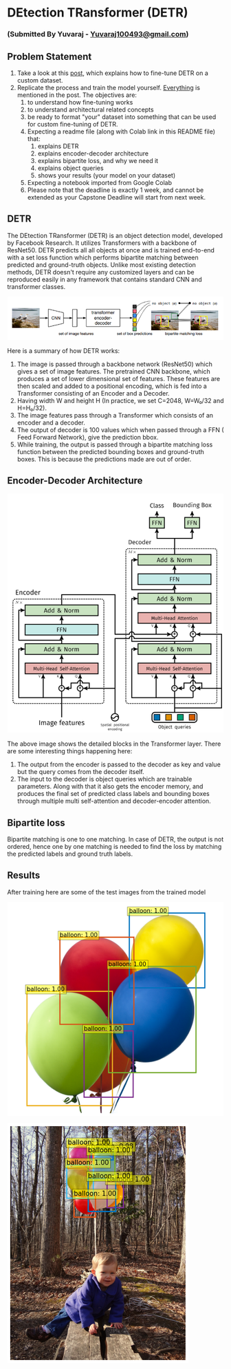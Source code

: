 # DEtection TRansformer (DETR)

### (Submitted By Yuvaraj - Yuvaraj100493@gmail.com)

## Problem Statement

1. Take a look at this [post](https://opensourcelibs.com/lib/finetune-detr), which explains how to fine-tune DETR on a custom dataset. 
2. Replicate the process and train the model yourself. [Everything](https://colab.research.google.com/github/woctezuma/finetune-detr/blob/master/finetune_detr.ipynb) is mentioned in the post. The objectives are:
    1. to understand how fine-tuning works
    2. to understand architectural related concepts
    3. be ready to format "your" dataset into something that can be used for custom fine-tuning of DETR. 
    4. Expecting a readme file (along with Colab link in this README file) that:
        1. explains DETR
        2. explains encoder-decoder architecture
        3. explains bipartite loss, and why we need it
        4. explains object queries
        5. shows your results (your model on your dataset)
    5. Expecting a notebook imported from Google Colab
    6. Please note that the deadline is exactly 1 week, and cannot be extended as your Capstone Deadline will start from next week. 

## DETR

The DEtection TRansformer (DETR) is an object detection model, developed by Facebook Research. It utilizes Transformers with a backbone of ResNet50. DETR predicts all all objects at once and is trained end-to-end with a set loss function which performs bipartite matching between predicted and ground-truth objects. Unlike most existing detection methods, DETR doesn't require any customized layers and can be reproduced easily in any framework that contains standard CNN and transformer classes.

![alt text](https://github.com/Yuvaraj0001/EVA7_Assignments/blob/main/Session_14/Images/architecture.png)

Here is a summary of how DETR works:

1. The image is passed through a backbone network (ResNet50) which gives a set of image features. The pretrained CNN backbone, which produces a set of lower dimensional set of features. These features are then scaled and added to a positional encoding, which is fed into a Transformer consisting of an Encoder and a Decoder.
2. Having width W and height H (In practice, we set C=2048, W=W₀/32 and H=H₀/32).
3. The image features pass through a Transformer which consists of an encoder and a decoder.
4. The output of decoder is 100 values which when passed through a FFN ( Feed Forward Network), give the prediction bbox.
5. While training, the output is passed through a bipartite matching loss function between the predicted bounding boxes and ground-truth boxes. This is because the predictions made are out of order.

## Encoder-Decoder Architecture

![alt text](https://github.com/Yuvaraj0001/EVA7_Assignments/blob/main/Session_14/Images/detr_transformer.png)

The above image shows the detailed blocks in the Transformer layer. There are some interesting things happening here:

1. The output from the encoder is passed to the decoder as key and value but the query comes from the decoder itself.
2. The input to the decoder is object queries which are trainable parameters. Along with that it also gets the encoder memory, and produces the final set of predicted class labels and bounding boxes through multiple multi self-attention and decoder-encoder attention.

## Bipartite loss

Bipartite matching is one to one matching. In case of DETR, the output is not ordered, hence one by one matching is needed to find the loss by matching the predicted labels and ground truth labels.

## Results

After training here are some of the test images from the trained model

![alt text](https://github.com/Yuvaraj0001/EVA7_Assignments/blob/main/Session_14/Images/res_training.png)

![alt text](https://github.com/Yuvaraj0001/EVA7_Assignments/blob/main/Session_14/Images/res_valid.png)

